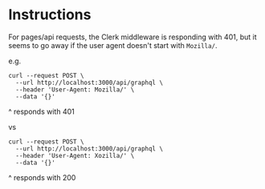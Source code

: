 # Instructions

For pages/api requests, the Clerk middleware is responding with 401, but it seems to go away if the user agent doesn't start with `Mozilla/`.

e.g.

```
curl --request POST \
  --url http://localhost:3000/api/graphql \
  --header 'User-Agent: Mozilla/' \
  --data '{}'
```

^ responds with 401

vs

```
curl --request POST \
  --url http://localhost:3000/api/graphql \
  --header 'User-Agent: Xozilla/' \
  --data '{}'
```

^ responds with 200
